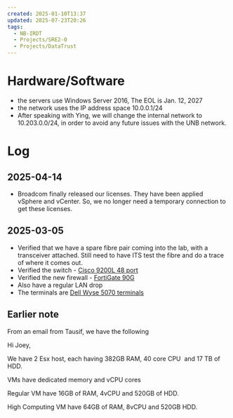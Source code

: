 ```yaml
---
created: 2025-01-10T13:37
updated: 2025-07-23T20:26
tags:
  - NB-IRDT
  - Projects/SRE2-0
  - Projects/DataTrust
---
```

# Hardware/Software
- the servers use Windows Server 2016, The EOL is Jan. 12, 2027
- the network uses the IP address space 10.0.0.1/24
- After speaking with Ying, we will change the internal network to 10.203.0.0/24, in order to avoid any future issues with the UNB network.


# Log
## 2025-04-14
- Broadcom finally released our licenses. They have been applied vSphere and vCenter. So, we no longer need a temporary connection to get these licenses.
## 2025-03-05
- Verified that we have a spare fibre pair coming into the lab, with a transceiver attached. Still need to have ITS test the fibre and do a trace of where it comes out.
- Verified the switch - [Cisco 9200L 48 port](Cisco%209200L%2048%20port.md)
- Verified the new firewall - [FortiGate 90G](FortiGate%2090G.md)
- Also have a regular LAN drop
- The terminals are [Dell Wyse 5070 terminals](Dell%20Wyse%205070%20terminals.md)

## Earlier note
From an email from Tausif, we have the following

Hi Joey,

We have 2 Esx host, each having 382GB RAM, 40 core CPU  and 17 TB of HDD.

VMs have dedicated memory and vCPU cores

Regular VM have 16GB of RAM, 4vCPU and 520GB of HDD.

High Computing VM have 64GB of RAM, 8vCPU and 520GB HDD.